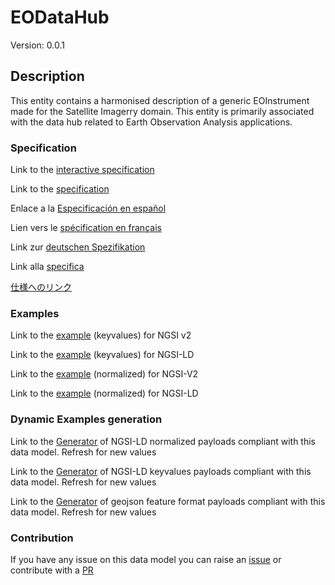 # EODataHub
Version: 0.0.1

## Description 

This entity contains a harmonised description of a generic EOInstrument made for the Satellite Imagerry domain. This entity is primarily associated with the data hub related to Earth Observation Analysis applications.
### Specification

Link to the [interactive specification](https://swagger.lab.fiware.org/?url=https://smart-data-models.github.io/dataModel.SatelliteImagery/EODataHub/swagger.yaml)

Link to the [specification](https://github.com/smart-data-models/dataModel.SatelliteImagery/blob/master/EODataHub/doc/spec.md)

Enlace a la [Especificación en español](https://github.com/smart-data-models/dataModel.SatelliteImagery/blob/master/EODataHub/doc/spec_ES.md)

Lien vers le [spécification en français](https://github.com/smart-data-models/dataModel.SatelliteImagery/blob/master/EODataHub/doc/spec_FR.md)

Link zur [deutschen Spezifikation](https://github.com/smart-data-models/dataModel.SatelliteImagery/blob/master/EODataHub/doc/spec_DE.md)

Link alla [specifica](https://github.com/smart-data-models/dataModel.SatelliteImagery/blob/master/EODataHub/doc/spec_IT.md)

[仕様へのリンク](https://github.com/smart-data-models/dataModel.SatelliteImagery/blob/master/EODataHub/doc/spec_JA.md)
### Examples

Link to the [example](https://smart-data-models.github.io/dataModel.SatelliteImagery/EODataHub/examples/example.json) (keyvalues) for NGSI v2

Link to the [example](https://smart-data-models.github.io/dataModel.SatelliteImagery/EODataHub/examples/example.jsonld) (keyvalues) for NGSI-LD

Link to the [example](https://smart-data-models.github.io/dataModel.SatelliteImagery/EODataHub/examples/example-normalized.json) (normalized) for NGSI-V2

Link to the [example](https://smart-data-models.github.io/dataModel.SatelliteImagery/EODataHub/examples/example-normalized.jsonld) (normalized) for NGSI-LD
### Dynamic Examples generation

Link to the [Generator](https://smartdatamodels.org/extra/ngsi-ld_generator.php?schemaUrl=https://raw.githubusercontent.com/smart-data-models/dataModel.SatelliteImagery/master/EODataHub/schema.json&email=info@smartdatamodels.org) of NGSI-LD normalized payloads compliant with this data model. Refresh for new values

Link to the [Generator](https://smartdatamodels.org/extra/ngsi-ld_generator_keyvalues.php?schemaUrl=https://raw.githubusercontent.com/smart-data-models/dataModel.SatelliteImagery/master/EODataHub/schema.json&email=info@smartdatamodels.org) of NGSI-LD keyvalues payloads compliant with this data model. Refresh for new values

Link to the [Generator](https://smartdatamodels.org/extra/geojson_features_generator.php?schemaUrl=https://raw.githubusercontent.com/smart-data-models/dataModel.SatelliteImagery/master/EODataHub/schema.json&email=info@smartdatamodels.org) of geojson feature format payloads compliant with this data model. Refresh for new values
### Contribution

 If you have any issue on this data model you can raise an [issue](https://github.com/smart-data-models/dataModel.SatelliteImagery/issues)  or contribute with a [PR](https://github.com/smart-data-models/dataModel.SatelliteImagery/pulls)